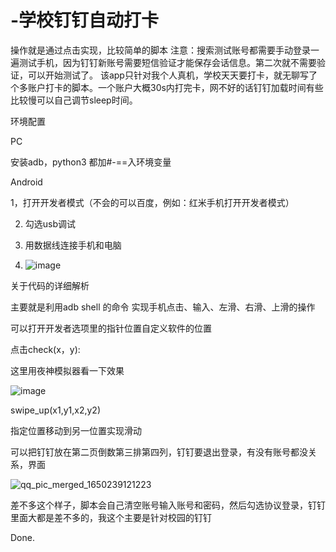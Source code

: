 # -学校钉钉自动打卡
操作就是通过点击实现，比较简单的脚本
注意：搜索测试账号都需要手动登录一遍测试手机，因为钉钉新账号需要短信验证才能保存会话信息。第二次就不需要验证，可以开始测试了。
该app只针对我个人真机，学校天天要打卡，就无聊写了个多账户打卡的脚本。一个账户大概30s内打完卡，网不好的话钉钉加载时间有些比较慢可以自己调节sleep时间。

环境配置

PC

安装adb，python3 都加#-==入环境变量

Android

1，打开开发者模式（不会的可以百度，例如：红米手机打开开发者模式）

2. 勾选usb调试

3. 用数据线连接手机和电脑

4. ![image](https://user-images.githubusercontent.com/61609966/163714669-54fa9178-4466-4a13-85c1-81a526c9ef45.png)


关于代码的详细解析

主要就是利用adb shell 的命令 实现手机点击、输入、左滑、右滑、上滑的操作

可以打开开发者选项里的指针位置自定义软件的位置

点击check(x，y):	

这里用夜神模拟器看一下效果

![image](https://user-images.githubusercontent.com/61609966/163715090-afd074fb-d42a-4124-b430-7b86414e3d85.png)

  
swipe_up(x1,y1,x2,y2)


指定位置移动到另一位置实现滑动
  
可以把钉钉放在第二页倒数第三排第四列，钉钉要退出登录，有没有账号都没关系，界面

![qq_pic_merged_1650239121223](https://user-images.githubusercontent.com/61609966/163736572-008ed7ed-5af8-4f39-9ccd-8161b939594d.jpg)

差不多这个样子，脚本会自己清空账号输入账号和密码，然后勾选协议登录，钉钉里面大都是差不多的，我这个主要是针对校园的钉钉

Done.
